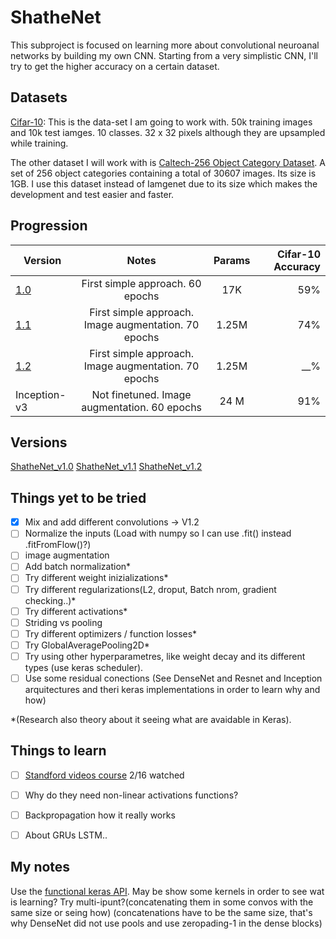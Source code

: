 # ShatheNet

This subproject is focused on learning more about convolutional neuroanal networks by building my own CNN. Starting from a very simplistic CNN, I'll try to get the higher accuracy on a certain dataset.

## Datasets
[Cifar-10](https://www.cs.toronto.edu/~kriz/cifar.html): This is the data-set I am going to work with. 50k training images and 10k test iamges. 10 classes. 32 x 32 pixels although they are upsampled while training.

The other dataset I will work with is [Caltech-256 Object Category Dataset](http://authors.library.caltech.edu/7694/). A set of 256 object categories containing a total of 30607 images. 
Its size is 1GB. I use this dataset instead of Iamgenet due to its size which makes the development and test easier and faster.


## Progression

| Version        | Notes           | Params           | Cifar-10 Accuracy |
| ------------- |:-------------:|:-------------:| -----:|
| [1.0](https://github.com/Shathe/DeepLearning/tree/master/ShatheNet/images/v1_0.png)     | First simple approach. 60 epochs  | 17K   | 59% |
| [1.1](https://github.com/Shathe/DeepLearning/tree/master/ShatheNet/images/v1_1.png)     | First simple approach. Image augmentation. 70 epochs  | 1.25M   | 74% |
| [1.2](https://github.com/Shathe/DeepLearning/tree/master/ShatheNet/images/v1_2.png)     | First simple approach. Image augmentation. 70 epochs  | 1.25M   | __% |
|Inception-v3     |  Not finetuned. Image augmentation. 60 epochs |  24 M|  91% |

## Versions
[ShatheNet_v1.0](https://github.com/Shathe/DeepLearning/tree/master/ShatheNet/models/ShatheNet.py#ShatheNet_v1_0)
[ShatheNet_v1.1](https://github.com/Shathe/DeepLearning/tree/master/ShatheNet/models/ShatheNet.py#ShatheNet_v1_1)
[ShatheNet_v1.2](https://github.com/Shathe/DeepLearning/tree/master/ShatheNet/models/ShatheNet.py#ShatheNet_v1_2)
    
## Things yet to be tried

- [x] Mix and add different convolutions -> V1.2
- [ ] Normalize the inputs (Load with numpy so I can use .fit() instead .fitFromFlow()?)
- [ ] image augmentation
- [ ] Add batch normalization*
- [ ] Try different weight inizializations*
- [ ] Try different regularizations(L2, droput, Batch nrom, gradient checking..)*
- [ ] Try different activations*
- [ ] Striding vs pooling
- [ ] Try different optimizers / function losses*
- [ ] Try GlobalAveragePooling2D*
- [ ] Try using other hyperparametres, like weight decay and its different types (use  keras scheduler).
- [ ] Use some residual conections (See DenseNet and Resnet and Inception arquitectures and theri keras implementations in order to learn why and how)

*(Research also theory about it seeing what are avaidable in Keras).



## Things to learn
- [ ] [Standford videos course](https://www.youtube.com/watch?v=vT1JzLTH4G4&t=54s) 2/16 watched 
- [ ] Why do they need non-linear activations functions?
- [ ] Backpropagation how it really works
- [ ] About GRUs LSTM..


## My notes

Use the [functional keras API](https://keras.io/getting-started/functional-api-guide/).
May be show some kernels in order to see wat is learning?
Try multi-ipunt?(concatenating them in some convos with the same size or seing how)
(concatenations have to be the same size, that's why DenseNet did not use pools and use zeropading-1 in the dense blocks)